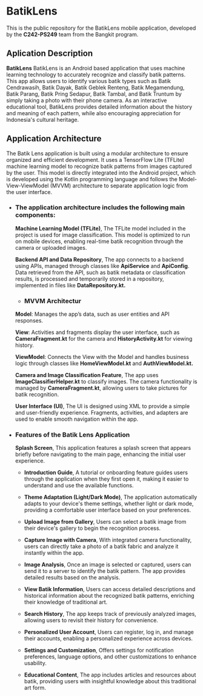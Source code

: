 # BatikLens

This is the public repository for the BatikLens mobile application, developed by the **C242-PS249** team from the Bangkit program.<br>

## Aplication Description
**BatikLens** BatikLens is an Android based application that uses machine learning technology to accurately recognize and classify batik patterns. This app allows users to identify various batik types such as Batik Cendrawasih, Batik Dayak, Batik Geblek Renteng, Batik Megamendung, Batik Parang, Batik Pring Sedapur, Batik Tambal, and Batik Truntum by simply taking a photo with their phone camera. As an interactive educational tool, BatikLens provides detailed information about the history and meaning of each pattern, while also encouraging appreciation for Indonesia's cultural heritage.

## Application Architecture
The Batik Lens application is built using a modular architecture to ensure organized and efficient development. It uses a TensorFlow Lite (TFLite) machine learning model to recognize batik patterns from images captured by the user. This model is directly integrated into the Android project, which is developed using the Kotlin programming language and follows the Model-View-ViewModel (MVVM) architecture to separate application logic from the user interface. 
    
- ### The application architecture includes the following main components:
  **Machine Learning Model (TFLite)**, The TFLite model included in the project is used for image classification. This model is optimized to run on mobile devices, enabling real-time batik recognition through the camera or uploaded images.

  **Backend API and Data Repository**, The app connects to a backend using APIs, managed through classes like **ApiService** and **ApiConfig**. Data retrieved from the API, such as batik metadata or classification results, is processed and temporarily stored in a repository, implemented in files like **DataRepository.kt.**

   - ### MVVM Architectur
  **Model**: Manages the app’s data, such as user entities and API responses.
  
  **View**: Activities and fragments display the user interface, such as **CameraFragment.kt** for the camera and **HistoryActivity.kt** for viewing history.
  
  **ViewModel**: Connects the View with the Model and handles business logic through classes like **HomeViewModel.kt** and **AuthViewModel.kt.**


  **Camera and Image Classification Feature**, The app uses **ImageClassifierHelper.kt** to classify images. The camera functionality is managed by **CameraFragment.kt**, allowing users to take pictures for batik recognition.

  **User Interface (UI)**, The UI is designed using XML to provide a simple and user-friendly experience. Fragments, activities, and adapters are used to enable smooth navigation within the app.


- ### Features of the Batik Lens Application

  **Splash Screen**, This application features a splash screen that appears briefly before navigating to the main page, enhancing the initial user experience.

     * **Introduction Guide**, A tutorial or onboarding feature guides users through the application when they first open it, making it easier to understand and use the available functions.

     * **Theme Adaptation (Light/Dark Mode)**, The application automatically adapts to your device's theme settings, whether light or dark mode, providing a comfortable user interface based on your preferences.

     * **Upload Image from Gallery**, Users can select a batik image from their device's gallery to begin the recognition process.
 
     * **Capture Image with Camera**, With integrated camera functionality, users can directly take a photo of a batik fabric and analyze it instantly within the app.

     * **Image Analysis**, Once an image is selected or captured, users can send it to a server to identify the batik pattern. The app provides detailed results based on the analysis.

     * **View Batik Information**, Users can access detailed descriptions and historical information about the recognized batik patterns, enriching their knowledge of traditional art.

     * **Search History**, The app keeps track of previously analyzed images, allowing users to revisit their history for convenience.

     * **Personalized User Account**, Users can register, log in, and manage their accounts, enabling a personalized experience across devices.

     * **Settings and Customization**, Offers settings for notification preferences, language options, and other customizations to enhance usability.

    * **Educational Content**, The app includes articles and resources about batik, providing users with insightful knowledge about this traditional art form.
